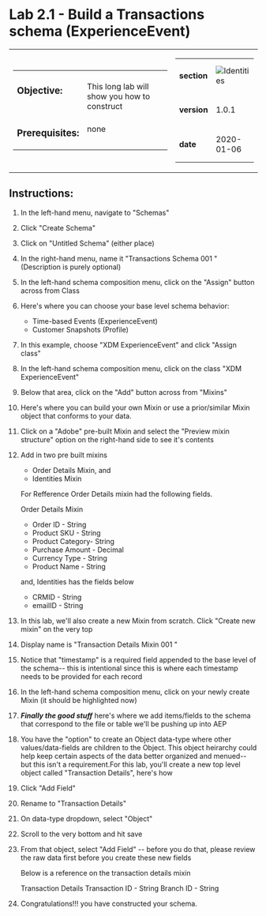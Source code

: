 Lab 2.1 - Build a Transactions schema (ExperienceEvent)
==========
<table style="border-collapse: collapse; border: none;" class="tab" cellspacing="0" cellpadding="0">

<tr style="border: none;">

<div align="left">
<td width="600" style="border: none;">
<table>
<tbody valign="top">
      <tr width="500">
            <td valign="top"><h3>Objective:</h3></td>
            <td valign="top"><br>This long lab will show you how to construct 
            </td>
     </tr>
     <tr width="500">
           <td valign="top"><h3>Prerequisites:</h3></td>
           <td valign="top"><br>none
           </td>
     </tr>
</tbody>
</table>
</td>
</div>

<div align="right">
<td style="border: none;" valign="top">

<table>
<tbody valign="top">
      <tr>
            <td valign="middle" height="70"><b>section</b></td>
            <td valign="middle" height="70"><img src="https://github.com/adobe/AEP-Hands-on-Labs/blob/master/assets/images/left_hand_nav_menu_schemas.png?raw=true" alt="Identities"></td>
      </tr>
      <tr>
            <td valign="middle" height="70"><b>version</b></td>
            <td valign="middle" height="70">1.0.1</td>
      </tr>
      <tr>
            <td valign="middle" height="70"><b>date</b></td>
            <td valign="middle" height="70">2020-01-06</td>
      </tr>
</tbody>
</table>
</td>
</div>

</tr>
</table>

Instructions:
-----------------
1. In the left-hand menu, navigate to "Schemas"
2. Click "Create Schema"
3. Click on "Untitled Schema" (either place)
4. In the right-hand menu, name it "Transactions Schema 001 <your-initials>" (Description is purely optional)
5. In the left-hand schema composition menu, click on the "Assign" button across from Class
6. Here's where you can choose your base level schema behavior:

     - Time-based Events (ExperienceEvent)
     - Customer Snapshots (Profile)

7. In this example, choose "XDM ExperienceEvent" and click "Assign class"
8. In the left-hand schema composition menu, click on the class "XDM ExperienceEvent"
9. Below that area, click on the "Add" button across from "Mixins"
10. Here's where you can build your own Mixin or use a prior/similar Mixin object that conforms to your data.
11. Click on a  "Adobe" pre-built Mixin and select the "Preview mixin structure" option on the right-hand side to see it's contents
12. Add in two pre built mixins
      - Order Details Mixin, and 
      - Identities Mixin
      
    For Refference Order Details mixin had the following fields.
   
    Order Details Mixin 
      - Order ID - String
      - Product SKU - String
      - Product Category- String
      - Purchase Amount - Decimal
      - Currency Type - String
      - Product Name - String
    
    and, Identities has the fields below
      - CRMID - String
      - emailID - String
        
13. In this lab, we'll also create a new Mixin from scratch.  Click "Create new mixin" on the very top
14. Display name is "Transaction Details Mixin 001 <your-initials>"
15. Notice that "timestamp" is a required field appended to the base level of the schema-- this is intentional since this is where each timestamp needs to be provided for each record
16. In the left-hand schema composition menu, click on your newly create Mixin (it should be highlighted now)
17. ***Finally the good stuff*** here's where we add items/fields to the schema that correspond to the file or table we'll be pushing up into AEP
18. You have the "option" to create an Object data-type where other values/data-fields are children to the Object. This object heirarchy could help keep certain aspects of the data better organized and menued-- but this isn't a requirement.For this lab, you'll create a new top level object called "Transaction Details", here's how

19. Click "Add Field"
20. Rename to "Transaction Details"
21. On data-type dropdown, select "Object"
22. Scroll to the very bottom and hit save
23. From that object, select "Add Field" -- before you do that, please review the raw data first before you create these new fields
    
    Below is a reference on the transaction details mixin
    
    Transaction Details
        Transaction ID - String
        Branch ID - String
 24. Congratulations!!! you have constructed your schema.
<br>
<br>
<br>
